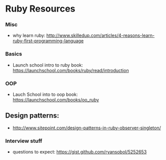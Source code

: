 # Ruby Resources



### Misc
* why learn ruby: http://www.skilledup.com/articles/4-reasons-learn-ruby-first-programming-language

### Basics

* Launch school intro to ruby book: https://launchschool.com/books/ruby/read/introduction


### OOP

* Lauch School into to oop book: https://launchschool.com/books/oo_ruby




## Design patterns:

* http://www.sitepoint.com/design-patterns-in-ruby-observer-singleton/



### Interview stuff

* questions to expect: https://gist.github.com/ryansobol/5252653